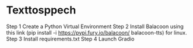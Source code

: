 # Texttosppech
Step 1 Create a Python Virtual Environment
Step 2 Install Balacoon using this link (pip install -i https://pypi.fury.io/balacoon/ balacoon-tts) for linux.
Step 3 Install requirements.txt
Step 4 Launch Gradio
